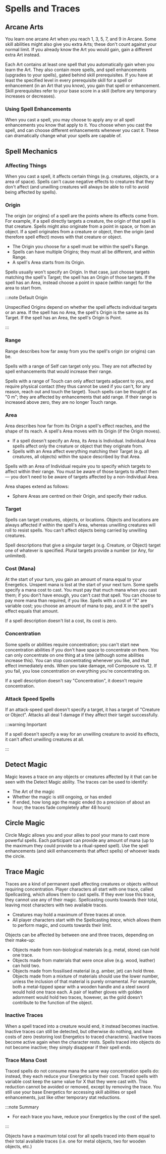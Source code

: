 # Spells and Traces

## Arcane Arts

You learn one arcane Art when you reach 1, 3, 5, 7, and 9 in Arcane. Some skill abilities might also give you extra Arts; these don't count against your normal limit. If you already know the Art you would gain, gain a different extra Art instead.

Each Art contains at least one spell that you automatically gain when you learn the Art. They also contain more spells, and spell enhancements (upgrades to your spells), gated behind skill prerequisites. If you have at least the specified level in every prerequisite skill for a spell or enhancement (in an Art that you know), you gain that spell or enhancement. Skill prerequisites refer to your base score in a skill (before any temporary increases or decreases).

### Using Spell Enhancements

When you cast a spell, you may choose to apply any or all spell enhancements you know that apply to it. You choose when you cast the spell, and can choose different enhancements whenever you cast it. These can dramatically change what your spells are capable of.

## Spell Mechanics

### Affecting Things

When you cast a spell, it affects certain things (e.g. creatures, objects, or a area of space). Spells can't cause negative effects to creatures that they don't affect (and unwilling creatures will always be able to roll to avoid being affected by spells).

### Origin

The origin (or origins) of a spell are the points where its effects come from. For example, if a spell directly targets a creature, the origin of that spell is that creature. Spells might also originate from a point in space, or from an object. If a spell originates from a creature or object, then the origin (and therefore spell effect) moves with that creature or object.

- The Origin you choose for a spell must be within the spell's Range.
- Spells can have multiple Origins; they must all be different, and within Range.
- A spell's Area starts from its Origin.

Spells usually won't specify an Origin. In that case, just choose targets matching the spell's Target; the spell has an Origin of those targets. If the spell has an Area, instead choose a point in space (within range) for the area to start from.

:::note Default Origin

Unspecified Origins depend on whether the spell affects individual targets or an area.
If the spell has no Area, the spell's Origin is the same as its Target.
If the spell has an Area, the spell's Origin is Point.

:::

### Range

Range describes how far away from you the spell's origin (or origins) can be.

Spells with a range of Self can target only you. They are not affected by spell enhancements that would increase their range.

Spells with a range of Touch can only affect targets adjacent to you, and require physical contact (they thus cannot be used if you can't, for any reason, reach out and touch the target). Touch spells can be thought of as "0 m"; they are affected by enhancements that add range. If their range is increased above zero, they are no longer Touch range.

### Area

Area describes how far from its Origin a spell's effect reaches, and the shape of its reach. A spell's Area moves with its Origin (if the Origin moves).

- If a spell doesn't specify an Area, its Area is Individual. Individual Area spells affect only the creature or object that they originate from.
- Spells with an Area affect everything matching their Target (e.g. all creatures, all objects) within the space described by that Area.

Spells with an Area of Individual require you to specify which targets to affect within their range. You must be aware of those targets to affect them — you don't need to be aware of targets affected by a non-Individual Area.

Area shapes extend as follows:

- Sphere Areas are centred on their Origin, and specify their radius.

### Target

Spells can target creatures, objects, or locations. Objects and locations are always affected if within the spell's Area, whereas unwilling creatures will roll to resist spells. You can't affect objects being carried by unwilling creatures.

Spell descriptions that give a singular target (e.g. Creature, or Object) target one of whatever is specified. Plural targets provide a number (or Any, for unlimited).

### Cost (Mana)

At the start of your turn, you gain an amount of mana equal to your Energetics. Unspent mana is lost at the start of your next turn.
Some spells specify a mana cost to cast. You must pay that much mana when you cast them; if you don't have enough, you can't cast that spell. You can choose to pay more mana than required, if you like.
Spells with a cost of "X" are variable cost; you choose an amount of mana to pay, and X in the spell's effect equals that amount.

If a spell description doesn't list a cost, its cost is zero.

### Concentration

Some spells or abilities require concentration; you can't start new concentration abilities if you don't have space to concentrate on them. You can only concentrate on one thing at a time (although some abilities increase this). You can stop concentrating whenever you like, and that effect immediately ends.
When you take damage, roll Composure vs. 12. If you fail, you lose concentration on everything you're concentrating on.

If a spell description doesn't say "Concentration", it doesn't require concentration.

### Attack Speed Spells

If an attack-speed spell doesn't specify a target, it has a target of "Creature or Object". Attacks all deal 1 damage if they affect their target successfully.

:::warning Important

If a spell doesn't specify a way for an unwilling creature to avoid its effects, it can't affect unwilling creatures at all.

:::

## Detect Magic

Magic leaves a trace on any objects or creatures affected by it that can be seen with the Detect Magic ability. The traces can be used to identify:

- The Art of the magic
- Whether the magic is still ongoing, or has ended
- If ended, how long ago the magic ended (to a precision of about an hour; the traces fade completely after 48 hours)

## Circle Magic

Circle Magic allows you and your allies to pool your mana to cast more powerful spells. Each participant can provide any amount of mana (up to the maximum they could provide to a ritual-speed spell). Use the spell enhancements (and skill enhancements that affect spells) of whoever leads the circle.

## Trace Magic

Traces are a kind of permanent spell affecting creatures or objects without requiring concentration.
Player characters all start with one trace, called Spellcasting, which allows them to cast spells. If they ever lose this trace, they cannot use any of their magic. Spellcasting counts towards their total, leaving most characters with two available traces.

- Creatures may hold a maximum of three traces at once.
- All player characters start with the Spellcasting _trace_, which allows them to perform magic, and counts towards their limit.

Objects can be affected by between one and three traces, depending on their make-up:

- Objects made from non-biological materials (e.g. metal, stone) can hold one trace.
- Objects made from materials that were once alive (e.g. wood, leather) can hold two.
- Objects made from fossilised material (e.g. amber, jet) can hold three.
  Objects made from a mixture of materials should use the lower number, unless the inclusion of that material is purely ornamental. For example, both a metal-tipped spear with a wooden handle and a steel sword would hold one trace each. A pair of leather gloves with golden adornment would hold two traces, however, as the gold doesn't contribute to the function of the object.

### Inactive Traces

When a spell traced into a creature would end, it instead becomes inactive. Inactive traces can still be detected, but otherwise do nothing, and have costs of zero (restoring lost Energetics to traced characters). Inactive traces become active again when the character rests.
Spells traced into objects do not become inactive; they simply disappear if their spell ends.

### Trace Mana Cost

Traced spells do not consume mana the same way concentration spells do: instead, they each reduce your Energetics by their cost. Traced spells with variable cost keep the same value for X that they were cast with. This reduction cannot be avoided or removed, except by removing the trace. You still use your base Energetics for accessing skill abilities or spell enhancements, just like other temporary stat reductions.

:::note Summary

- For each trace you have, reduce your Energetics by the cost of the spell.

:::

Objects have a maximum total cost for all spells traced into them equal to their total available traces (i.e. one for metal objects, two for wooden objects, etc.)
